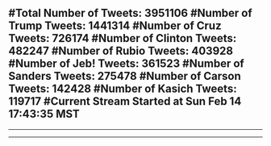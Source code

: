 #Total Number of Tweets: 3951106 
#Number of Trump Tweets: 1441314
#Number of Cruz Tweets: 726174
#Number of Clinton Tweets: 482247
#Number of Rubio Tweets: 403928
#Number of Jeb! Tweets: 361523
#Number of Sanders Tweets: 275478
#Number of Carson Tweets: 142428
#Number of Kasich Tweets: 119717
#Current Stream Started at Sun Feb 14 17:43:35 MST
---
---
---
